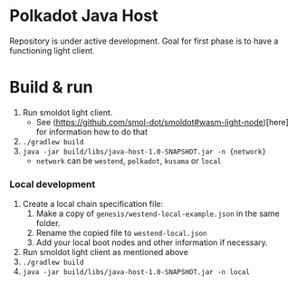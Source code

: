 # Polkadot Java Host

Repository is under active development. Goal for first phase is to have a functioning light client.

# Build & run

1. Run smoldot light client.
   - See (https://github.com/smol-dot/smoldot#wasm-light-node)[here] for information how to do that
2. ```./gradlew build```
3. ```java -jar build/libs/java-host-1.0-SNAPSHOT.jar -n {network}```
   - `network` can be `westend`, `polkadot`, `kusama` or `local`

### Local development

1. Create a local chain specification file:
   1. Make a copy of `genesis/westend-local-example.json` in the same folder.
   2. Rename the copied file to `westend-local.json`
   3. Add your local boot nodes and
     other information if necessary.
2. Run smoldot light client as mentioned above
3. ```./gradlew build```
4. ```java -jar build/libs/java-host-1.0-SNAPSHOT.jar -n local```